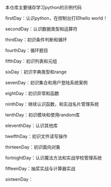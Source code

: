 本仓库主要储存学习python的示例代码

firstDay：认识python，在控制台打印hello world！

secondDay：认识数据类型和运算符

thirdDay：初识条件判断和循环

fourthDay：循环题目

fifthDay：初识列表和元组

sixDay：初识字典类型和range

sevenDay：初识集合和用户登陆系统案例

eightDay：初识异常和函数

ninthDay：继续认识函数，和实战名片管理系统

tenthDay：初识模块和使用random库

eleventhDay：认识其他库

twelfthDay：初识文件读写操作

thirteenDay：初识面向对象

fortnightDay：认识魔法方法和实战学校管理系统

fifteenDay：抽奖实战与计算器实战

sixteenDay：




